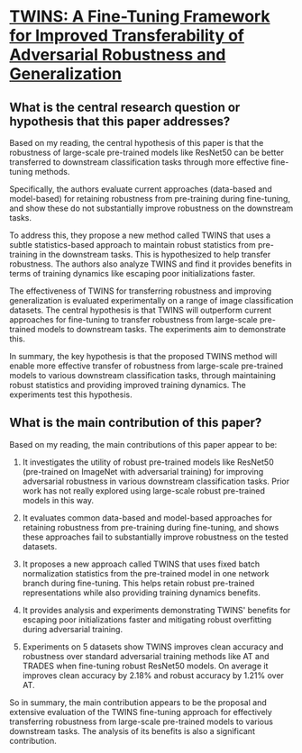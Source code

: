 # [TWINS: A Fine-Tuning Framework for Improved Transferability of   Adversarial Robustness and Generalization](https://arxiv.org/abs/2303.11135)

## What is the central research question or hypothesis that this paper addresses?

 Based on my reading, the central hypothesis of this paper is that the robustness of large-scale pre-trained models like ResNet50 can be better transferred to downstream classification tasks through more effective fine-tuning methods. 

Specifically, the authors evaluate current approaches (data-based and model-based) for retaining robustness from pre-training during fine-tuning, and show these do not substantially improve robustness on the downstream tasks. 

To address this, they propose a new method called TWINS that uses a subtle statistics-based approach to maintain robust statistics from pre-training in the downstream tasks. This is hypothesized to help transfer robustness. The authors also analyze TWINS and find it provides benefits in terms of training dynamics like escaping poor initializations faster.

The effectiveness of TWINS for transferring robustness and improving generalization is evaluated experimentally on a range of image classification datasets. The central hypothesis is that TWINS will outperform current approaches for fine-tuning to transfer robustness from large-scale pre-trained models to downstream tasks. The experiments aim to demonstrate this.

In summary, the key hypothesis is that the proposed TWINS method will enable more effective transfer of robustness from large-scale pre-trained models to various downstream classification tasks, through maintaining robust statistics and providing improved training dynamics. The experiments test this hypothesis.


## What is the main contribution of this paper?

 Based on my reading, the main contributions of this paper appear to be:

1. It investigates the utility of robust pre-trained models like ResNet50 (pre-trained on ImageNet with adversarial training) for improving adversarial robustness in various downstream classification tasks. Prior work has not really explored using large-scale robust pre-trained models in this way.

2. It evaluates common data-based and model-based approaches for retaining robustness from pre-training during fine-tuning, and shows these approaches fail to substantially improve robustness on the tested datasets. 

3. It proposes a new approach called TWINS that uses fixed batch normalization statistics from the pre-trained model in one network branch during fine-tuning. This helps retain robust pre-trained representations while also providing training dynamics benefits.

4. It provides analysis and experiments demonstrating TWINS' benefits for escaping poor initializations faster and mitigating robust overfitting during adversarial training.

5. Experiments on 5 datasets show TWINS improves clean accuracy and robustness over standard adversarial training methods like AT and TRADES when fine-tuning robust ResNet50 models. On average it improves clean accuracy by 2.18% and robust accuracy by 1.21% over AT.

So in summary, the main contribution appears to be the proposal and extensive evaluation of the TWINS fine-tuning approach for effectively transferring robustness from large-scale pre-trained models to various downstream tasks. The analysis of its benefits is also a significant contribution.
